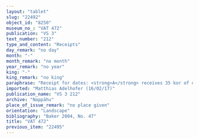 ```yaml
---
layout: "tablet"
slug: "22492"
object_id: "8250"
museum_no_: "VAT 472"
publication: "VS 3"
text_number: "212"
type_and_content: "Receipts"
day_remark: "no day"
month: "-"
month_remark: "no month"
year_remark: "no year"
king: "-"
king_remark: "no king"
paraphrase: "Receipt for dates: <strong>A</strong> receives 35 kor of dates, the tithe (<em>e&scaron;r&ucirc;</em>) of the <em>sukkallu</em> (Nab&ucirc;-ēṭir), from <strong>B</strong> on behalf of <strong>C</strong>, the temple enterer (<em>ērib bīti</em>) of I&scaron;hara. No witnesses, no scribe.<br /> &nbsp;<br /> <strong>A</strong> = Bēl-rēmanni/Nab&ucirc;-bēl&scaron;unu//Rab-ban&ecirc;; <strong>B</strong> = &Scaron;ūzubu//Kānik-bābi <strong>C</strong> = Iddināya (=Iddin-Nab&ucirc;/Nab&ucirc;-bān-zēri//Nappāhu)<br /> &nbsp;"
imported: "Matthias Adelhofer (16/02/17)"
publication_name: "VS 3 212"
archive: "Nappāhu"
place_of_issue_remark: "no place given"
orientation: "Landscape"
bibliography: "Baker 2004, No. 47"
title: "VAT 472"
previous_item: "22495"
---
```

